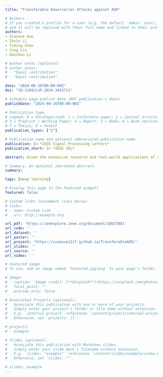 ```yaml
---
title: "Transferable Adversarial Attacks against ASR"

# Authors
# If you created a profile for a user (e.g. the default `admin` user), write the username (folder name) here
# and it will be replaced with their full name and linked to their profile.
authors:
- Xiaoxue Gao
- Zexin Li
- Yiming Chen
- Cong Liu
- Haizhou Li

# Author notes (optional)
# author_notes:
# - "Equal contribution"
# - "Equal contribution"

date: "2024-08-16T00:00:00Z"
doi: "10.1109/LSP.2024.3443711"

# Schedule page publish date (NOT publication's date).
publishDate: "2024-08-16T00:00:00Z"

# Publication type.
# Legend: 0 = Uncategorized; 1 = Conference paper; 2 = Journal article;
# 3 = Preprint / Working Paper; 4 = Report; 5 = Book; 6 = Book section;
# 7 = Thesis; 8 = Patent
publication_types: ["2"]

# Publication name and optional abbreviated publication name.
publication: In *IEEE Signal Processing Letters*
publication_short: In *IEEE SPL*

abstract: Given the extensive research and real-world applications of automatic speech recognition (ASR), ensuring the robustness of ASR models against minor input perturbations becomes a crucial consideration for maintaining their effectiveness in real-time scenarios. Previous explorations into ASR model robustness have predominantly revolved around evaluating accuracy on white-box settings with full access to ASR models. Nevertheless, full ASR model details are often not available in real-world applications. Therefore, evaluating the robustness of black-box ASR models is essential for a comprehensive understanding of ASR model resilience. In this regard, we thoroughly study the vulnerability of practical black-box attacks in cutting-edge ASR models and propose to employ two advanced time-domain-based transferable attacks alongside our differentiable feature extractor. We also propose a speech-aware gradient optimization approach (SAGO) for ASR, which forces mistranscription with minimal impact on human imperceptibility through voice activity detection rule and a speech-aware gradient-oriented optimizer. Our comprehensive experimental results reveal performance enhancements compared to baseline approaches across five models on two databases.

# Summary. An optional shortened abstract.
summary:

tags: [deep learning]

# Display this page in the Featured widget?
featured: false

# Custom links (uncomment lines below)
# links:
# - name: Custom Link
#   url: http://example.org

url_pdf: 'https://ieeexplore.ieee.org/document/10637681'
url_code: ''
url_dataset: ''
url_poster: ''
url_project: 'https://xiaoxue1117.github.io/TransferableASR/'
url_slides: ''
url_source: ''
url_video: ''

# Featured image
# To use, add an image named `featured.jpg/png` to your page's folder.

# image:
#   caption: 'Image credit: [**Unsplash**](https://unsplash.com/photos/pLCdAaMFLTE)'
#   focal_point: ""
#   preview_only: false

# Associated Projects (optional).
#   Associate this publication with one or more of your projects.
#   Simply enter your project's folder or file name without extension.
#   E.g. `internal-project` references `content/project/internal-project/index.md`.
#   Otherwise, set `projects: []`.

# projects:
# - example

# Slides (optional).
#   Associate this publication with Markdown slides.
#   Simply enter your slide deck's filename without extension.
#   E.g. `slides: "example"` references `content/slides/example/index.md`.
#   Otherwise, set `slides: ""`.

# slides: example
---
```

<!--
{{% callout note %}}
Click the *Cite* button above to demo the feature to enable visitors to import publication metadata into their reference management software.
{{% /callout %}}

{{% callout note %}}
Create your slides in Markdown - click the *Slides* button to check out the example.
{{% /callout %}}

Supplementary notes can be added here, including [code, math, and images](https://wowchemy.com/docs/writing-markdown-latex/). -->
